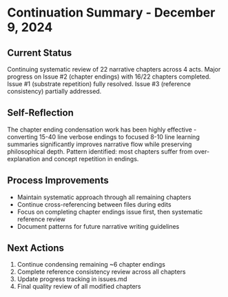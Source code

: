 # Continuation Summary - December 9, 2024

## Current Status
Continuing systematic review of 22 narrative chapters across 4 acts. Major progress on Issue #2 (chapter endings) with 16/22 chapters completed. Issue #1 (substrate repetition) fully resolved. Issue #3 (reference consistency) partially addressed.

## Self-Reflection
The chapter ending condensation work has been highly effective - converting 15-40 line verbose endings to focused 8-10 line learning summaries significantly improves narrative flow while preserving philosophical depth. Pattern identified: most chapters suffer from over-explanation and concept repetition in endings.

## Process Improvements
- Maintain systematic approach through all remaining chapters
- Continue cross-referencing between files during edits
- Focus on completing chapter endings issue first, then systematic reference review
- Document patterns for future narrative writing guidelines

## Next Actions
1. Continue condensing remaining ~6 chapter endings
2. Complete reference consistency review across all chapters  
3. Update progress tracking in issues.md
4. Final quality review of all modified chapters

